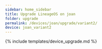 ```yaml
---
sidebar: home_sidebar
title: Upgrade LineageOS on joan
folder: upgrade
permalink: /devices/joan/upgrade/variant2/
device: joan_variant2
---
```

{% include templates/device_upgrade.md %}
